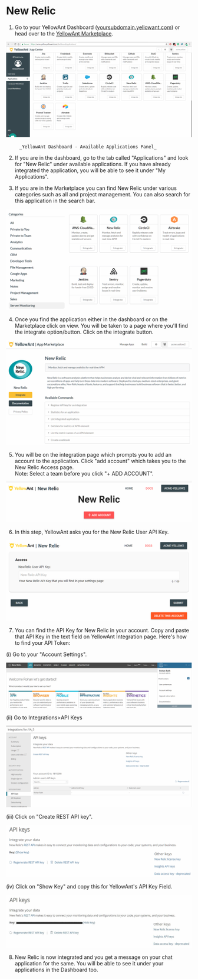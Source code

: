 # New Relic

1. Go to your YellowAnt Dashboard \([yoursubdomain.yellowant.com](https://github.com/yellowanthq/yellowant-help-center/tree/bdad19066023aa6a8b667a1d6f05b72945b49759/yoursubdomain.yellowant.com)\) or head over to the [YellowAnt Marketplace](https://www.yellowant.com/marketplace). 

![](../../.gitbook/assets/image%20%2810%29.png)

         _YellowAnt Dashboard - Available Applications Panel_

2. If you are in the dashboard, go to the tab called "Applications" and look for "New Relic" under available applications. If you have already integrated the application, you will be able to see it under "My Applications".

3. If you are in the Marketplace you can find New Relic under various categories such as all and project management. You can also search for this application in the search bar.  


![](../../.gitbook/assets/image%20%28259%29.png)

4. Once you find the application either in the dashboard or on the Marketplace click on view. You will be taken to a page where you'll find the integrate option/button. Click on the integrate button.  


![](../../.gitbook/assets/image%20%28125%29.png)

5. You will be on the integration page which prompts you to add an account to the application. Click "add account" which takes you to the New Relic Access page.  
Note: Select a team before you click "+ ADD ACCOUNT".  


![](../../.gitbook/assets/image%20%28170%29.png)

6. In this step, YellowAnt asks you for the New Relic User API Key.  


![](../../.gitbook/assets/image%20%2881%29.png)

7. You can find the API Key for New Relic in your account. Copy and paste that API Key in the text field on YellowAnt Integration page. Here's how to find your API Token:

\(i\) Go to your "Account Settings".

![](../../.gitbook/assets/image%20%28164%29.png)

\(ii\) Go to Integrations&gt;API Keys

![](../../.gitbook/assets/image%20%28204%29.png)

\(iii\) Click on "Create REST API key".

![](../../.gitbook/assets/image%20%28139%29.png)

\(iv\) Click on "Show Key" and copy this for YellowAnt's API Key Field.

![](../../.gitbook/assets/image%20%28322%29.png)

8. New Relic is now integrated and you get a message on your chat application for the same. You will be able to see it under your applications in the Dashboard too.


